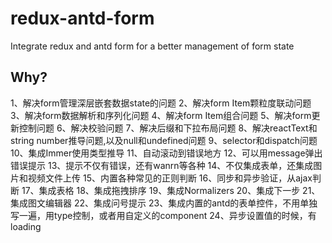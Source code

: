 # redux-antd-form
Integrate redux and antd form for a better management of  form state

## Why?
1、解决form管理深层嵌套数据state的问题
2、解决form Item颗粒度联动问题
3、解决form数据解析和序列化问题
4、解决form Item组合问题
5、解决form更新控制问题
6、解决校验问题
7、解决后缀和下拉布局问题
8、解决reactText和string number推导问题,以及null和undefined问题
9、selector和dispatch问题
10、集成Immer使用类型推导
11、自动滚动到错误地方
12、可以用message弹出错误提示
13、提示不仅有错误，还有wanrn等各种
14、不仅集成表单，还集成图片和视频文件上传
15、内置各种常见的正则判断
16、同步和异步验证，从ajax判断
17、集成表格
18、集成拖拽排序
19、集成Normalizers 
20、集成下一步
21、集成图文编辑器
22、集成问号提示
23、集成内置的antd的表单控件，不用单独写一遍，用type控制，或者用自定义的component
24、异步设置值的时候，有loading
